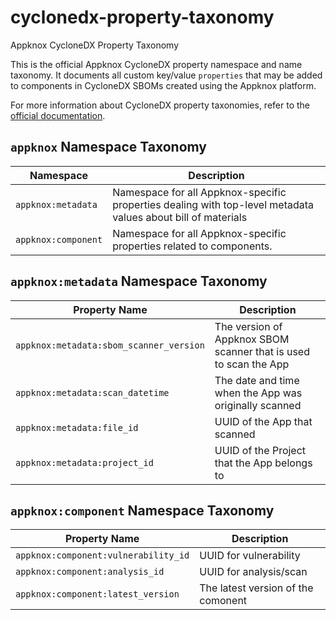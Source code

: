 # cyclonedx-property-taxonomy
Appknox CycloneDX Property Taxonomy


This is the official Appknox CycloneDX property namespace and name taxonomy. It documents all custom key/value `properties` that may be added to components in CycloneDX SBOMs created using the Appknox platform.

For more information about CycloneDX property taxonomies, refer to the [official documentation](https://github.com/CycloneDX/cyclonedx-property-taxonomy).

## `appknox` Namespace Taxonomy

| Namespace             | Description                                                                                                    |
| --------------------- | -------------------------------------------------------------------------------------------------------------- |
| `appknox:metadata`    | Namespace for all Appknox-specific properties dealing with top-level metadata values about bill of materials   |
| `appknox:component`   | Namespace for all Appknox-specific properties related to components.                                           |

## `appknox:metadata` Namespace Taxonomy

| Property Name                             | Description                                                         |
| ----------------------------------------- | ------------------------------------------------------------------- |
| `appknox:metadata:sbom_scanner_version`   | The version of Appknox SBOM scanner that is used to scan the App    |
| `appknox:metadata:scan_datetime`          | The date and time when the App was originally scanned               |
| `appknox:metadata:file_id`                | UUID of the App that scanned                                        |
| `appknox:metadata:project_id`             | UUID of the Project that the App belongs to                         |

## `appknox:component` Namespace Taxonomy

| Property Name                          | Description                         |
| -------------------------------------- | ----------------------------------  |
| `appknox:component:vulnerability_id`   | UUID for vulnerability              |
| `appknox:component:analysis_id`        | UUID for analysis/scan              |
| `appknox:component:latest_version`     | The latest version of the comonent  |
